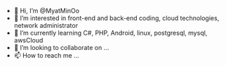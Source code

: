 - 👋 Hi, I’m @MyatMinOo
- 👀 I’m interested in front-end and back-end coding, cloud technologies, network administrator
- 🌱 I’m currently learning C#, PHP, Android, linux, postgresql, mysql, awsCloud
- 💞️ I’m looking to collaborate on ...
- 📫 How to reach me ...

<!---
MyatMinOo/MyatMinOo is a ✨ special ✨ repository because its `README.md` (this file) appears on your GitHub profile.
You can click the Preview link to take a look at your changes.
--->
